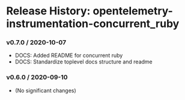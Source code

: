 # Release History: opentelemetry-instrumentation-concurrent_ruby

### v0.7.0 / 2020-10-07

* DOCS: Added README for concurrent ruby  
* DOCS: Standardize toplevel docs structure and readme 

### v0.6.0 / 2020-09-10

* (No significant changes)
